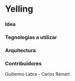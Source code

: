 # Yelling

### Idea

### Tegnologias a utilizar

### Arquitectura

### Contribuidores

Guillermo Labra - Carlos Ramart
 

